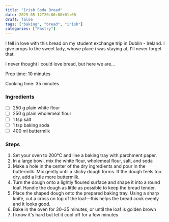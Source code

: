 ```yaml
---
title: "Irish Soda Bread"
date: 2025-05-12T20:00:00+01:00
draft: false
tags: ["baking", "bread", "irish"]
categories: ["Pastry"]
---
```


I fell in love with this bread on my student exchange trip in Dublin - Ireland. I give props to the sweet lady, whose place i was staying at, I'll never forget that.

I never thought i could love bread, but here we are...

<div class="recipe" id="recipe">
Prep time: 10 minutes

Cooking time: 35 minutes

### Ingredients
- [ ] 250 g plain white flour
- [ ] 250 g plain wholemeal flour
- [ ] 1 tsp salt
- [ ] 1 tsp baking soda
- [ ] 400 ml buttermilk

### Steps
1. Set your oven to 200°C and line a baking tray with parchment paper.
2. In a large bowl, mix the white flour, wholemeal flour, salt, and soda
3. Make a hole in the center of the dry ingredients and pour in the buttermilk. Mix gently until a sticky dough forms. If the dough feels too dry, add a little more buttermilk.
4. Turn the dough onto a lightly floured surface and shape it into a round loaf. Handle the dough as little as possible to keep the bread tender.
5. Place the shaped dough onto the prepared baking tray. Using a sharp knife, cut a cross on top of the loaf—this helps the bread cook evenly and it looks good.
6. Bake in the oven for 30–35 minutes, or until the loaf is golden brown
7. I know it's hard but let it cool off for a few minutes
</div>
